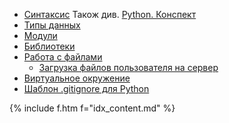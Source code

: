 - [Синтаксис](syntax) Також див. [Python. Конспект](python_abstract)
- [Типы данных](types)
- [Модули](modules)
- [Библиотеки](library)
- [Работа с файлами](files)
  - [Загрузка файлов пользователя на сервер](files/upload)
- [Виртуальное окружение](virtualenv)
- [Шаблон .gitignore для Python](gitignore_python)

{% include f.htm f="idx_content.md" %}
